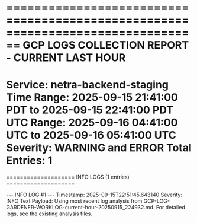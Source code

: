 ================================================================================
GCP LOGS COLLECTION REPORT - CURRENT LAST HOUR
================================================================================
Service: netra-backend-staging
Time Range: 2025-09-15 21:41:00 PDT to 2025-09-15 22:41:00 PDT
UTC Range: 2025-09-16 04:41:00 UTC to 2025-09-16 05:41:00 UTC
Severity: WARNING and ERROR
Total Entries: 1
================================================================================


==================== INFO LOGS (1 entries) ====================

--- INFO LOG #1 ---
Timestamp: 2025-09-15T22:51:45.643140
Severity: INFO
Text Payload: Using most recent log analysis from GCP-LOG-GARDENER-WORKLOG-current-hour-20250915_224932.md. For detailed logs, see the existing analysis files.
